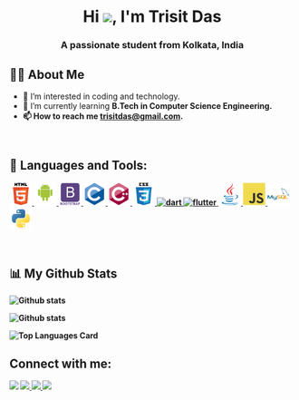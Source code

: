 <!-- - 👋 Hi, I’m @TRISITDAS
- 👀 I’m interested in coding and technology. 
- 🌱 I’m currently pursuing B.Tech in Computer Science Engineering.
- 💞️ 
- 📫 How to reach me - trisitdas@gmail.com -->
<!-- <a href="#"><img width="100%" height="auto" src="https://i.imgur.com/iXuL1HG.png" height="175px"/></a> -->


<h1 align="center">Hi <img src="https://raw.githubusercontent.com/MartinHeinz/MartinHeinz/master/wave.gif" width="40px">, I'm Trisit Das</h1>
<h3 align="center">A passionate student from Kolkata, India</h3>

## 🙋‍♂️ About Me

- 👀 I’m interested in coding and technology.
- 🌱 I’m currently learning <b>B.Tech in Computer Science Engineering.
- 📫 How to reach me **trisitdas@gmail.com**.
   
</br>
   
## 🚀 Languages and Tools:
<p align="left">
   <a href="https://www.w3.org/html/" target="_blank"> 
    <img src="https://raw.githubusercontent.com/devicons/devicon/master/icons/html5/html5-original-wordmark.svg" alt="html5" width="40" height="40"/> </a> 
   <a href="https://developer.android.com" target="_blank"> 
    <img src="https://raw.githubusercontent.com/devicons/devicon/master/icons/android/android-original-wordmark.svg" alt="android" width="40" height="40"/> </a> 
   <a href="https://getbootstrap.com" target="_blank"> 
    <img src="https://raw.githubusercontent.com/devicons/devicon/master/icons/bootstrap/bootstrap-plain-wordmark.svg" alt="bootstrap" width="40" height="40"/> </a> 
   <a href="https://www.cprogramming.com/" target="_blank"> 
    <img src="https://raw.githubusercontent.com/devicons/devicon/master/icons/c/c-original.svg" alt="c" width="40" height="40"/> </a> 
   <a href="https://www.w3schools.com/cpp/" target="_blank"> 
    <img src="https://raw.githubusercontent.com/devicons/devicon/master/icons/cplusplus/cplusplus-original.svg" alt="cplusplus" width="40" height="40"/> </a> 
   <a href="https://www.w3schools.com/css/" target="_blank"> 
    <img src="https://raw.githubusercontent.com/devicons/devicon/master/icons/css3/css3-original-wordmark.svg" alt="css3" width="40" height="40"/> </a> 
   <a href="https://dart.dev" target="_blank"> 
    <img src="https://www.vectorlogo.zone/logos/dartlang/dartlang-icon.svg" alt="dart" width="40" height="40"/> </a> 
   <a href="https://flutter.dev" target="_blank"> 
    <img src="https://www.vectorlogo.zone/logos/flutterio/flutterio-icon.svg" alt="flutter" width="40" height="40"/> </a> 
   <a href="https://www.java.com" target="_blank"> 
    <img src="https://raw.githubusercontent.com/devicons/devicon/master/icons/java/java-original.svg" alt="java" width="40" height="40"/> </a> 
   <a href="https://developer.mozilla.org/en-US/docs/Web/JavaScript" target="_blank"> 
    <img src="https://raw.githubusercontent.com/devicons/devicon/master/icons/javascript/javascript-original.svg" alt="javascript" width="40" height="40"/> </a> 
   <a href="https://www.mysql.com/" target="_blank"> 
    <img src="https://raw.githubusercontent.com/devicons/devicon/master/icons/mysql/mysql-original-wordmark.svg" alt="mysql" width="40" height="40"/> </a> 
   <a href="https://www.python.org" target="_blank"> 
    <img src="https://raw.githubusercontent.com/devicons/devicon/master/icons/python/python-original.svg" alt="python" width="40" height="40"/> </a> 
</p>

<!-- [![React Badge](https://img.shields.io/badge/-React-61DBFB?style=for-the-badge&labelColor=black&logo=react&logoColor=61DBFB)](#)  [![Javascript Badge](https://img.shields.io/badge/-Javascript-F0DB4F?style=for-the-badge&labelColor=black&logo=javascript&logoColor=F0DB4F)](#) [![Typescript Badge](https://img.shields.io/badge/-Typescript-007acc?style=for-the-badge&labelColor=black&logo=typescript&logoColor=007acc)](#) [![Nodejs Badge](https://img.shields.io/badge/-Nodejs-3C873A?style=for-the-badge&labelColor=black&logo=node.js&logoColor=3C873A)](#) [![GraphQL Badge](https://img.shields.io/badge/-GraphQl-e535ab?style=for-the-badge&labelColor=black&logo=node.js&logoColor=e535ab)](#)
 -->
</br>

## 📊 My Github Stats
<!-- <img src="https://github-readme-stats.vercel.app/api?username=TRISITDAS&&show_icons=true&title_color=ffffff&icon_color=ff8000&text_color=00ff00&bg_color=00004d"> -->

![Github stats](https://github-readme-stats.vercel.app/api?username=TRISITDAS&&show_icons=true&include_all_commits=true&title_color=ffffff&icon_color=ff8000&text_color=00ff00&bg_color=00004d)

<!-- <img  alt="TRISIT DAS's streak" src="https://github-readme-streak-stats.herokuapp.com/?user=TRISITDAS&theme=chartreuse-dark&hide_border=false&stroke=eeeeee&background=52050e"/> -->

![Github stats](https://github-readme-streak-stats.herokuapp.com/?user=TRISITDAS&theme=chartreuse-dark&hide_border=false&stroke=eeeeee&background=52050e)
<br>

![Top Languages Card](https://github-readme-stats.vercel.app/api/top-langs/?username=TRISITDAS&layout=compact)

## Connect with me:
<p align="left">
<a href = "mailto:trisitdas@gmail.com" ><img src="https://img.icons8.com/color/48/000000/gmail-new.png"/></a>
<a href = "https://www.linkedin.com/in/trisit-das-316987173/"><img src="https://img.icons8.com/fluent/48/000000/linkedin.png"/> </a>
<a href = "https://www.instagram.com/__f.r.o.i.d__/"><img src="https://img.icons8.com/fluent/48/000000/instagram-new.png"/> </a>
<a href = "https://www.facebook.com/Trisitalex" ><img src="https://img.icons8.com/color/48/000000/facebook.png"/> </a>

   
   <!---
TRISITDAS/TRISITDAS is a ✨ special ✨ repository because its `README.md` (this file) appears on your GitHub profile.
You can click the Preview link to take a look at your changes.
--->
